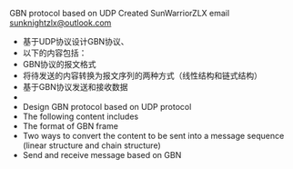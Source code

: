 GBN protocol based on UDP
Created SunWarriorZLX
email sunknightzlx@outlook.com

 * 基于UDP协议设计GBN协议、
 * 以下的内容包括：
 * GBN协议的报文格式
 * 将待发送的内容转换为报文序列的两种方式（线性结构和链式结构）
 * 基于GBN协议发送和接收数据
 *
 * Design GBN protocol based on UDP protocol
 * The following content includes
 * The format of GBN frame
 * Two ways to convert the content to be sent into a message sequence (linear structure and chain structure)
 * Send and receive message based on GBN
